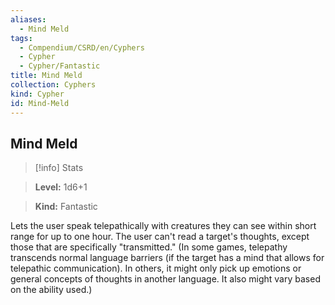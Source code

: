 ```yaml
---
aliases:
  - Mind Meld
tags:
  - Compendium/CSRD/en/Cyphers
  - Cypher
  - Cypher/Fantastic
title: Mind Meld
collection: Cyphers
kind: Cypher
id: Mind-Meld
---
```

## Mind Meld    
>[!info] Stats    
> **Level:** 1d6+1    
> **Kind:** Fantastic  
    
Lets the user speak telepathically with creatures they can see within short range for up to one hour. The user can't read a target's thoughts, except those that are specifically "transmitted." (In some games, telepathy transcends normal language barriers (if the target has a mind that allows for telepathic communication). In others, it might only pick up emotions or general concepts of thoughts in another language. It also might vary based on the ability used.)
